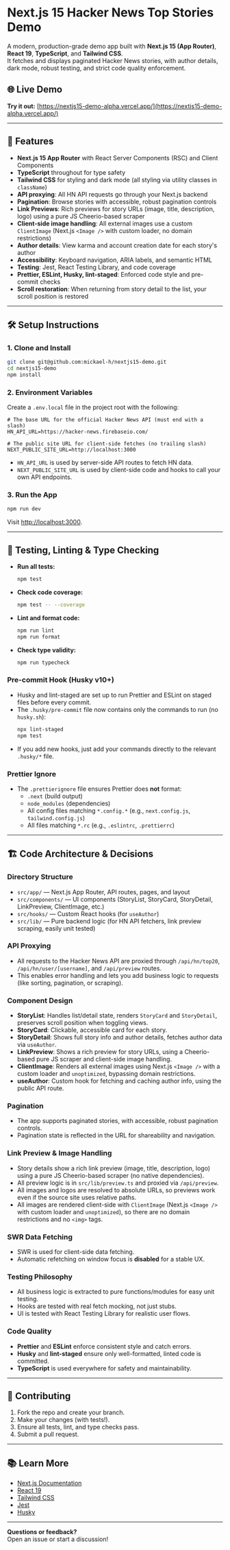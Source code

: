 # Next.js 15 Hacker News Top Stories Demo

A modern, production-grade demo app built with **Next.js 15 (App Router)**, **React 19**, **TypeScript**, and **Tailwind CSS**.  
It fetches and displays paginated Hacker News stories, with author details, dark mode, robust testing, and strict code quality enforcement.

## 🌐 Live Demo

**Try it out:** [https://nextjs15-demo-alpha.vercel.app/](https://nextjs15-demo-alpha.vercel.app/)

---

## 🚀 Features

- **Next.js 15 App Router** with React Server Components (RSC) and Client Components
- **TypeScript** throughout for type safety
- **Tailwind CSS** for styling and dark mode (all styling via utility classes in `className`)
- **API proxying**: All HN API requests go through your Next.js backend
- **Pagination**: Browse stories with accessible, robust pagination controls
- **Link Previews**: Rich previews for story URLs (image, title, description, logo) using a pure JS Cheerio-based scraper
- **Client-side image handling**: All external images use a custom `ClientImage` (Next.js `<Image />` with custom loader, no domain restrictions)
- **Author details**: View karma and account creation date for each story's author
- **Accessibility**: Keyboard navigation, ARIA labels, and semantic HTML
- **Testing**: Jest, React Testing Library, and code coverage
- **Prettier, ESLint, Husky, lint-staged**: Enforced code style and pre-commit checks
- **Scroll restoration**: When returning from story detail to the list, your scroll position is restored

---

## 🛠️ Setup Instructions

### 1. **Clone and Install**

```bash
git clone git@github.com:mickael-h/nextjs15-demo.git
cd nextjs15-demo
npm install
```

### 2. **Environment Variables**

Create a `.env.local` file in the project root with the following:

```env
# The base URL for the official Hacker News API (must end with a slash)
HN_API_URL=https://hacker-news.firebaseio.com/

# The public site URL for client-side fetches (no trailing slash)
NEXT_PUBLIC_SITE_URL=http://localhost:3000
```

- `HN_API_URL` is used by server-side API routes to fetch HN data.
- `NEXT_PUBLIC_SITE_URL` is used by client-side code and hooks to call your own API endpoints.

### 3. **Run the App**

```bash
npm run dev
```

Visit [http://localhost:3000](http://localhost:3000).

---

## 🧪 Testing, Linting & Type Checking

- **Run all tests:**
  ```bash
  npm test
  ```
- **Check code coverage:**
  ```bash
  npm test -- --coverage
  ```
- **Lint and format code:**
  ```bash
  npm run lint
  npm run format
  ```
- **Check type validity:**
  ```bash
  npm run typecheck
  ```

### Pre-commit Hook (Husky v10+)

- Husky and lint-staged are set up to run Prettier and ESLint on staged files before every commit.
- The `.husky/pre-commit` file now contains only the commands to run (no `husky.sh`):
  ```sh
  npx lint-staged
  npm test
  ```
- If you add new hooks, just add your commands directly to the relevant `.husky/*` file.

### Prettier Ignore

- The `.prettierignore` file ensures Prettier does **not** format:
  - `.next` (build output)
  - `node_modules` (dependencies)
  - All config files matching `*.config.*` (e.g., `next.config.js`, `tailwind.config.js`)
  - All files matching `*.rc` (e.g., `.eslintrc`, `.prettierrc`)

---

## 🏗️ Code Architecture & Decisions

### **Directory Structure**

- `src/app/` — Next.js App Router, API routes, pages, and layout
- `src/components/` — UI components (StoryList, StoryCard, StoryDetail, LinkPreview, ClientImage, etc.)
- `src/hooks/` — Custom React hooks (for `useAuthor`)
- `src/lib/` — Pure backend logic (for HN API fetchers, link preview scraping, easily unit tested)

### **API Proxying**

- All requests to the Hacker News API are proxied through `/api/hn/top20`, `/api/hn/user/[username]`, and `/api/preview` routes.
- This enables error handling and lets you add business logic to requests (like sorting, pagination, or scraping).

### **Component Design**

- **StoryList**: Handles list/detail state, renders `StoryCard` and `StoryDetail`, preserves scroll position when toggling views.
- **StoryCard**: Clickable, accessible card for each story.
- **StoryDetail**: Shows full story info and author details, fetches author data via `useAuthor`.
- **LinkPreview**: Shows a rich preview for story URLs, using a Cheerio-based pure JS scraper and client-side image handling.
- **ClientImage**: Renders all external images using Next.js `<Image />` with a custom loader and `unoptimized`, bypassing domain restrictions.
- **useAuthor**: Custom hook for fetching and caching author info, using the public API route.

### **Pagination**

- The app supports paginated stories, with accessible, robust pagination controls.
- Pagination state is reflected in the URL for shareability and navigation.

### **Link Preview & Image Handling**

- Story details show a rich link preview (image, title, description, logo) using a pure JS Cheerio-based scraper (no native dependencies).
- All preview logic is in `src/lib/preview.ts` and proxied via `/api/preview`.
- All images and logos are resolved to absolute URLs, so previews work even if the source site uses relative paths.
- All images are rendered client-side with `ClientImage` (Next.js `<Image />` with custom loader and `unoptimized`), so there are no domain restrictions and no `<img>` tags.

### **SWR Data Fetching**

- SWR is used for client-side data fetching.
- Automatic refetching on window focus is **disabled** for a stable UX.

### **Testing Philosophy**

- All business logic is extracted to pure functions/modules for easy unit testing.
- Hooks are tested with real fetch mocking, not just stubs.
- UI is tested with React Testing Library for realistic user flows.

### **Code Quality**

- **Prettier** and **ESLint** enforce consistent style and catch errors.
- **Husky** and **lint-staged** ensure only well-formatted, linted code is committed.
- **TypeScript** is used everywhere for safety and maintainability.

---

## 📝 Contributing

1. Fork the repo and create your branch.
2. Make your changes (with tests!).
3. Ensure all tests, lint, and type checks pass.
4. Submit a pull request.

---

## 📚 Learn More

- [Next.js Documentation](https://nextjs.org/docs)
- [React 19](https://react.dev/)
- [Tailwind CSS](https://tailwindcss.com/)
- [Jest](https://jestjs.io/)
- [Husky](https://typicode.github.io/husky/)

---

**Questions or feedback?**  
Open an issue or start a discussion!
